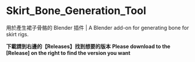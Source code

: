 # Skirt_Bone_Generation_Tool
用於產生裙子骨骼的 Blender 插件 | A Blender add-on for generating bone for skirt rigs.

**下載請到右邊的【Releases】找到想要的版本**
**Please download to the [Release] on the right to find the version you want**
